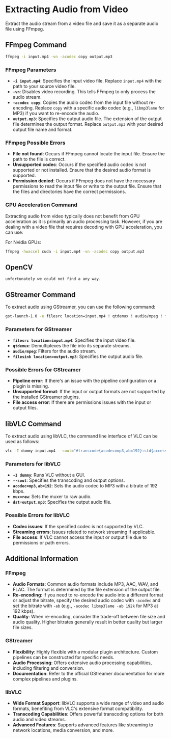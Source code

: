 # Extracting Audio from Video

Extract the audio stream from a video file and save it as a separate audio file using FFmpeg.

## FFmpeg Command

```bash
ffmpeg -i input.mp4 -vn -acodec copy output.mp3
```


### FFmpeg Parameters

- **`-i input.mp4`**: Specifies the input video file. Replace `input.mp4` with the path to your source video file.
- **`-vn`**: Disables video recording. This tells FFmpeg to only process the audio stream.
- **`-acodec copy`**: Copies the audio codec from the input file without re-encoding. Replace `copy` with a specific audio codec (e.g., `libmp3lame` for MP3) if you want to re-encode the audio.
- **`output.mp3`**: Specifies the output audio file. The extension of the output file determines the output format. Replace `output.mp3` with your desired output file name and format.

### FFmpeg Possible Errors

- **File not found**: Occurs if FFmpeg cannot locate the input file. Ensure the path to the file is correct.
- **Unsupported codec**: Occurs if the specified audio codec is not supported or not installed. Ensure that the desired audio format is supported.
- **Permission denied**: Occurs if FFmpeg does not have the necessary permissions to read the input file or write to the output file. Ensure that the files and directories have the correct permissions.

### GPU Acceleration Command

Extracting audio from video typically does not benefit from GPU acceleration as it is primarily an audio processing task. However, if you are dealing with a video file that requires decoding with GPU acceleration, you can use:

For Nvidia GPUs:

```bash
ffmpeg -hwaccel cuda -i input.mp4 -vn -acodec copy output.mp3
```
## OpenCV

    unfortunately we could not find a any way.

## GStreamer Command

To extract audio using GStreamer, you can use the following command:

```bash
gst-launch-1.0 -e filesrc location=input.mp4 ! qtdemux ! audio/mpeg ! filesink location=output.mp3
```

### Parameters for GStreamer

- **`filesrc location=input.mp4`**: Specifies the input video file.
- **`qtdemux`**: Demultiplexes the file into its separate streams.
- **`audio/mpeg`**: Filters for the audio stream.
- **`filesink location=output.mp3`**: Specifies the output audio file.

### Possible Errors for GStreamer

- **Pipeline error**: If there's an issue with the pipeline configuration or a plugin is missing.
- **Unsupported format**: If the input or output formats are not supported by the installed GStreamer plugins.
- **File access error**: If there are permissions issues with the input or output files.

## libVLC Command

To extract audio using libVLC, the command line interface of VLC can be used as follows:

```bash
vlc -I dummy input.mp4 --sout="#transcode{acodec=mp3,ab=192}:std{access=file,mux=raw,dst=output.mp3}" vlc://quit
```

### Parameters for libVLC

- **`-I dummy`**: Runs VLC without a GUI.
- **`--sout`**: Specifies the transcoding and output options.
- **`acodec=mp3,ab=192`**: Sets the audio codec to MP3 with a bitrate of 192 kbps.
- **`mux=raw`**: Sets the muxer to raw audio.
- **`dst=output.mp3`**: Specifies the output audio file.

### Possible Errors for libVLC

- **Codec issues**: If the specified codec is not supported by VLC.
- **Streaming errors**: Issues related to network streaming if applicable.
- **File access**: If VLC cannot access the input or output file due to permissions or path errors.


## Additional Information

### FFmpeg
- **Audio Formats**: Common audio formats include MP3, AAC, WAV, and FLAC. The format is determined by the file extension of the output file.
- **Re-encoding**: If you need to re-encode the audio into a different format or adjust the bitrate, specify the desired audio codec with `-acodec` and set the bitrate with `-ab` (e.g., `-acodec libmp3lame -ab 192k` for MP3 at 192 kbps).
- **Quality**: When re-encoding, consider the trade-off between file size and audio quality. Higher bitrates generally result in better quality but larger file sizes.

### GStreamer
- **Flexibility**: Highly flexible with a modular plugin architecture. Custom pipelines can be constructed for specific needs.
- **Audio Processing**: Offers extensive audio processing capabilities, including filtering and conversion.
- **Documentation**: Refer to the official GStreamer documentation for more complex pipelines and plugins.

### libVLC
- **Wide Format Support**: libVLC supports a wide range of video and audio formats, benefiting from VLC's extensive format compatibility.
- **Transcoding Capabilities**: Offers powerful transcoding options for both audio and video streams.
- **Advanced Features**: Supports advanced features like streaming to network locations, media conversion, and more.